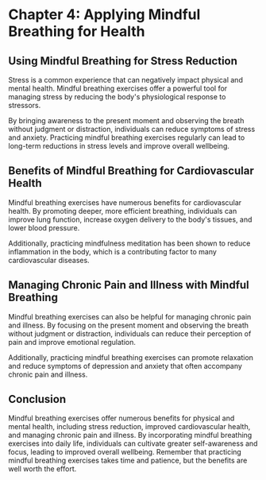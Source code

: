 Chapter 4: Applying Mindful Breathing for Health
================================================

Using Mindful Breathing for Stress Reduction
--------------------------------------------

Stress is a common experience that can negatively impact physical and mental health. Mindful breathing exercises offer a powerful tool for managing stress by reducing the body's physiological response to stressors.

By bringing awareness to the present moment and observing the breath without judgment or distraction, individuals can reduce symptoms of stress and anxiety. Practicing mindful breathing exercises regularly can lead to long-term reductions in stress levels and improve overall wellbeing.

Benefits of Mindful Breathing for Cardiovascular Health
-------------------------------------------------------

Mindful breathing exercises have numerous benefits for cardiovascular health. By promoting deeper, more efficient breathing, individuals can improve lung function, increase oxygen delivery to the body's tissues, and lower blood pressure.

Additionally, practicing mindfulness meditation has been shown to reduce inflammation in the body, which is a contributing factor to many cardiovascular diseases.

Managing Chronic Pain and Illness with Mindful Breathing
--------------------------------------------------------

Mindful breathing exercises can also be helpful for managing chronic pain and illness. By focusing on the present moment and observing the breath without judgment or distraction, individuals can reduce their perception of pain and improve emotional regulation.

Additionally, practicing mindful breathing exercises can promote relaxation and reduce symptoms of depression and anxiety that often accompany chronic pain and illness.

Conclusion
----------

Mindful breathing exercises offer numerous benefits for physical and mental health, including stress reduction, improved cardiovascular health, and managing chronic pain and illness. By incorporating mindful breathing exercises into daily life, individuals can cultivate greater self-awareness and focus, leading to improved overall wellbeing. Remember that practicing mindful breathing exercises takes time and patience, but the benefits are well worth the effort.
